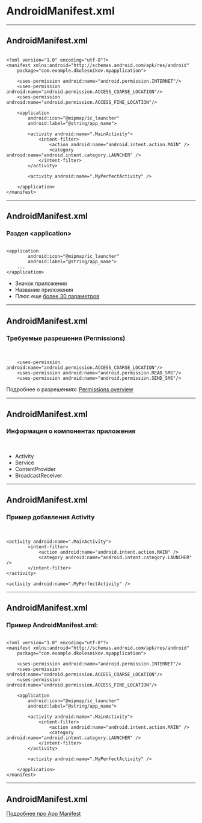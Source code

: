 <!-- .slide:    data-background-color="#699f00" -->
<!-- .slide:    class="center center-horizontal" -->

# AndroidManifest.xml

------

<!-- .slide:    class="center-horizontal" -->

## AndroidManifest.xml

<pre><code class="small" data-trim data-noescape>
&lt;?xml version="1.0" encoding="utf-8"?&gt;
&lt;manifest xmlns:android="http://schemas.android.com/apk/res/android"
    package="com.example.dkolesnikov.myapplication">

    &lt;uses-permission android:name="android.permission.INTERNET"/>
    &lt;uses-permission android:name="android.permission.ACCESS_COARSE_LOCATION"/>
    &lt;uses-permission android:name="android.permission.ACCESS_FINE_LOCATION"/>

    &lt;application
        android:icon="@mipmap/ic_launcher"
        android:label="@string/app_name">

        &lt;activity android:name=".MainActivity">
            &lt;intent-filter>
                &lt;action android:name="android.intent.action.MAIN" />
                &lt;category android:name="android.intent.category.LAUNCHER" />
            &lt;/intent-filter>
        &lt;/activity>

        &lt;activity android:name=".MyPerfectActivity" />

    &lt;/application> 
&lt;/manifest>
</code></pre>

------

<!-- .slide:    class="center-horizontal" -->
## AndroidManifest.xml
### Раздел &lt;application>

<pre><code data-trim data-noescape>
&lt;application
        android:icon="@mipmap/ic_launcher"
        android:label="@string/app_name">
    ... 
&lt;/application> 
</code></pre>

- Значок приложения
- Название приложения
- Плюс еще [более 30 параметров](https://developer.android.com/guide/topics/manifest/application-element)

------

<!-- .slide:    class="center-horizontal" -->
## AndroidManifest.xml
### Требуемые разрешения (Permissions)
<br>

        <uses-permission android:name="android.permission.ACCESS_COARSE_LOCATION"/>
        <uses-permission android:name="android.permission.READ_SMS"/>
        <uses-permission android:name="android.permission.SEND_SMS"/>

Подробнее о разрешениях: [Permissions overview](https://developer.android.com/guide/topics/permissions/overview)

------

<!-- .slide:    class="center-horizontal" -->
## AndroidManifest.xml
### Информация о компонентах приложения

<br>

- Activity
- Service
- ContentProvider
- BroadcastReceiver

------

<!-- .slide:    class="center-horizontal" -->
## AndroidManifest.xml
### Пример добавления Activity

<br>

    <activity android:name=".MainActivity">
            <intent-filter>
                <action android:name="android.intent.action.MAIN" />
                <category android:name="android.intent.category.LAUNCHER" />
            </intent-filter>
    </activity>

    <activity android:name=".MyPerfectActivity" />


------

<!-- .slide:    class="center-horizontal" -->
## AndroidManifest.xml
### Пример AndroidManifest.xml:

<pre><code class="small" data-trim data-noescape>
&lt;?xml version="1.0" encoding="utf-8"?&gt;
&lt;manifest xmlns:android="http://schemas.android.com/apk/res/android"
    package="com.example.dkolesnikov.myapplication">

    &lt;uses-permission android:name="android.permission.INTERNET"/>
    &lt;uses-permission android:name="android.permission.ACCESS_COARSE_LOCATION"/>
    &lt;uses-permission android:name="android.permission.ACCESS_FINE_LOCATION"/>

    &lt;application
        android:icon="@mipmap/ic_launcher"
        android:label="@string/app_name">

        &lt;activity android:name=".MainActivity">
            &lt;intent-filter>
                &lt;action android:name="android.intent.action.MAIN" />
                &lt;category android:name="android.intent.category.LAUNCHER" />
            &lt;/intent-filter>
        &lt;/activity>

        &lt;activity android:name=".MyPerfectActivity" />

    &lt;/application> 
&lt;/manifest>
</code></pre>

------

<!-- .slide:    class="center-horizontal" -->
## AndroidManifest.xml
[Подробнее про App Manifest](https://developer.android.com/guide/topics/manifest/manifest-intro)

